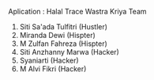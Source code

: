 Aplication : Halal Trace
Wastra Kriya Team
1. Siti Sa'ada Tulfitri (Hustler)
2. Miranda Dewi (Hispter)
3. M Zulfan Fahreza (Hispter)
4. Siti Anzhanny Marwa (Hacker)
5. Syaniarti (Hacker)
6. M Alvi Fikri (Hacker)
